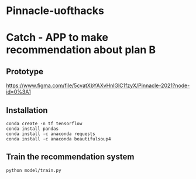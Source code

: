 # Pinnacle-uofthacks

# Catch - APP to make recommendation about plan B

## Prototype

https://www.figma.com/file/5cvatXbYAXvHnlGlC1fzyX/Pinnacle-2021?node-id=0%3A1 

## Installation

```
conda create -n tf tensorflow
conda install pandas
conda install -c anaconda requests 
conda install -c anaconda beautifulsoup4
```

## Train the recommendation system

```
python model/train.py
```


